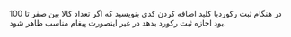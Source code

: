 در هنگام ثبت رکوردبا کلید اضافه کردن کدی بنویسید که اگر تعداد کالا بین صفر تا 100 بود اجازه ثبت رکورد بدهد در غیر اینصورت پیغام مناسب ظاهر شود.
